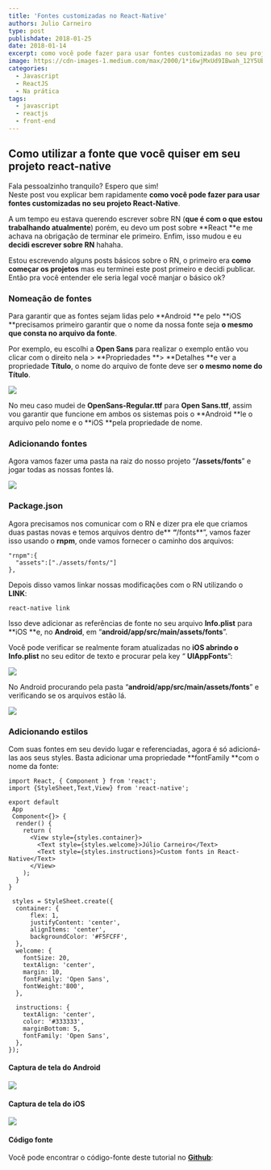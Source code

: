 ```yaml
---
title: 'Fontes customizadas no React-Native'
authors: Julio Carneiro
type: post
publishdate: 2018-01-25
date: 2018-01-14
excerpt: como você pode fazer para usar fontes customizadas no seu projeto React-Native.
image: https://cdn-images-1.medium.com/max/2000/1*i6wjMxUd9IBwah_12Y5UBw.jpeg
categories:
  - Javascript
  - ReactJS
  - Na prática
tags:
  - javascript
  - reactjs
  - front-end
---
```



## Como utilizar a fonte que você quiser em seu projeto react-native

Fala pessoalzinho tranquilo? Espero que sim!<br> Neste post vou explicar bem
rapidamente **como você pode fazer para usar fontes customizadas no seu projeto
React-Native**.

A um tempo eu estava querendo escrever sobre RN (**que é com o que estou
trabalhando atualmente**) porém, eu devo um post sobre **React **e me achava na
obrigação de terminar ele primeiro. Enfim, isso mudou e eu **decidi escrever
sobre RN** hahaha.

Estou escrevendo alguns posts básicos sobre o RN, o primeiro era **como começar
os projetos** mas eu terminei este post primeiro e decidi publicar. Então pra
você entender ele seria legal você manjar o básico ok?

### Nomeação de fontes

Para garantir que as fontes sejam lidas pelo **Android **e pelo **iOS
**precisamos primeiro garantir que o nome da nossa fonte seja **o mesmo que
consta no arquivo da fonte**.

Por exemplo, eu escolhi a **Open Sans** para realizar o exemplo então vou clicar
com o direito nela > **Propriedades **> **Detalhes **e ver a propriedade
**Título**, o nome do arquivo de fonte deve ser **o mesmo nome do Título**.

![](https://cdn-images-1.medium.com/max/800/1*_wXPRumzhuuTR4_Ko0fwHQ.png)

No meu caso mudei de **OpenSans-Regular.ttf** para **Open Sans.ttf**, assim vou
garantir que funcione em ambos os sistemas pois o **Android **le o arquivo pelo
nome e o **iOS **pela propriedade de nome.

### Adicionando fontes

Agora vamos fazer uma pasta na raiz do nosso projeto “**/assets/fonts**” e jogar
todas as nossas fontes lá.

![](https://cdn-images-1.medium.com/max/800/1*RzBbg78JM-GIe3pQdZhDSg.png)

### Package.json

Agora precisamos nos comunicar com o RN e dizer pra ele que criamos duas pastas
novas e temos arquivos dentro de** **“**/fonts**”, vamos fazer isso usando o
**rnpm**, onde vamos fornecer o caminho dos arquivos:

    "rnpm":{
      "assets":["./assets/fonts/"]
    },

Depois disso vamos linkar nossas modificações com o RN utilizando o **LINK**:

    react-native link

Isso deve adicionar as referências de fonte no seu arquivo **Info.plist** para
**iOS **e, no **Android**, em “**android/app/src/main/assets/fonts**”.

Você pode verificar se realmente foram atualizadas no **iOS **abrindo o**
Info.plist** no seu editor de texto e procurar pela key “ **UIAppFonts**”:

![](https://cdn-images-1.medium.com/max/800/1*u4SkiGwIeXrPhPmgd_bZJg.png)

No Android procurando pela pasta “**android/app/src/main/assets/fonts**” e
verificando se os arquivos estão lá.

![](https://cdn-images-1.medium.com/max/800/1*Enwc-4CUr7utslp8boEFzw.png)

### Adicionando estilos

Com suas fontes em seu devido lugar e referenciadas, agora é só adicioná-las aos
seus styles. Basta adicionar uma propriedade **fontFamily **com o nome da fonte:

    import React, { Component } from 'react';
    import {StyleSheet,Text,View} from 'react-native';

    export default 
     App 
     Component<{}> {
      render() {
        return (
          <View style={styles.container}>
            <Text style={styles.welcome}>Júlio Carneiro</Text>
            <Text style={styles.instructions}>Custom fonts in React-Native</Text>
          </View>
        );
      }
    }

     styles = StyleSheet.create({
      container: {
          flex: 1,
          justifyContent: 'center',
          alignItems: 'center',
          backgroundColor: '#F5FCFF',
      },
      welcome: {
        fontSize: 20,
        textAlign: 'center',
        margin: 10,
        fontFamily: 'Open Sans',
        fontWeight:'800',
      },

      instructions: {
        textAlign: 'center',
        color: '#333333',
        marginBottom: 5,
        fontFamily: 'Open Sans',
      },
    });

#### Captura de tela do Android

![](https://cdn-images-1.medium.com/max/800/1*qf-ICSWMhVfjNCE_9SK4ZQ.png)

#### Captura de tela do iOS

![](https://cdn-images-1.medium.com/max/800/1*z6-nY28OMrMsQLs1WO4gaQ.png)

#### Código fonte

Você pode encontrar o código-fonte deste tutorial no [**Github**](https://github.com/juliocarneiro/react-native-custom-fonts):
